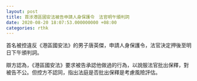 ```yaml
---
layout: post
title: 首涉港區國安法被告申請人身保護令　法官明午頒判詞
date: 2020-08-20 18:07:53.000000000 +08:00
categories: rthk
---
```


首名被控違反《港區國安法》的男子唐英傑，申請人身保護令，法官決定押後至明日下午頒判詞。

辯方認為，《港區國安法》要求被告承認他做過的行為，以說服法官批出保釋，對被告不公。但控方不認同，指出法庭是否批出保釋是考慮風險評估。
